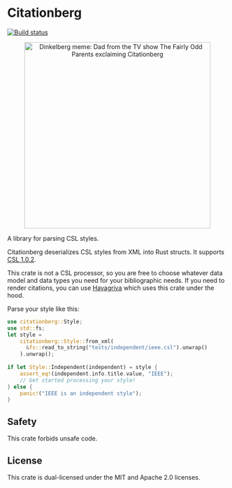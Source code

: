 # Citationberg

[![Build status](https://github.com/typst/biblatex/workflows/Continuous%20integration/badge.svg)](https://github.com/typst/biblatex/actions)

<p align="center">
  <img alt="Dinkelberg meme: Dad from the TV show The Fairly Odd Parents exclaiming Citationberg" src="https://github.com/typst/citationberg/blob/main/assets/citationberg.png?raw=true" width="426">
</p>

A library for parsing CSL styles.

Citationberg deserializes CSL styles from XML into Rust structs. It supports
[CSL 1.0.2](https://docs.citationstyles.org/en/stable/specification.html).

This crate is not a CSL processor, so you are free to choose whatever data model
and data types you need for your bibliographic needs. If you need to render
citations, you can use [Hayagriva](https://github.com/typst/hayagriva) which
uses this crate under the hood.

Parse your style like this:

```rust
use citationberg::Style;
use std::fs;
let style =
    citationberg::Style::from_xml(
      &fs::read_to_string("tests/independent/ieee.csl").unwrap()
    ).unwrap();
    
if let Style::Independent(independent) = style {
    assert_eq!(independent.info.title.value, "IEEE");
    // Get started processing your style!
} else {
    panic!("IEEE is an independent style");
}
```

## Safety
This crate forbids unsafe code.

## License
This crate is dual-licensed under the MIT and Apache 2.0 licenses.
